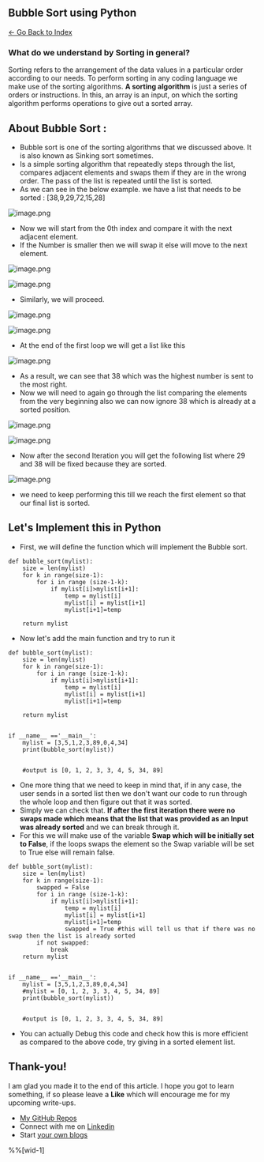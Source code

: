 ## Bubble Sort using Python

> 
 [<- Go Back to Index ](https://carboncoffee.hashnode.dev/datastructures) 


### What do we understand by Sorting in general?

Sorting refers to the arrangement of the data values in a particular order according to our needs. To perform sorting in any coding language we make use of the sorting algorithms. **A sorting algorithm** is just a series of orders or instructions. In this, an array is an input, on which the sorting algorithm performs operations to give out a sorted array.

## About Bubble Sort :
- Bubble sort is one of the sorting algorithms that we discussed above. It is also known as Sinking sort sometimes. 
- Is a simple sorting algorithm that repeatedly steps through the list, compares adjacent elements and swaps them if they are in the wrong order. The pass of the list is repeated until the list is sorted.
- As we can see in the below example. we have a list that needs to be sorted : [38,9,29,72,15,28]


![image.png](https://cdn.hashnode.com/res/hashnode/image/upload/v1612430683128/KjgpO9joM.png)
- Now we will start from the 0th index and compare it with the next adjacent element.
- If the Number is smaller then we will swap it else will move to the next element.

![image.png](https://cdn.hashnode.com/res/hashnode/image/upload/v1612430769882/ROTNXKrfh.png)

![image.png](https://cdn.hashnode.com/res/hashnode/image/upload/v1612430800584/60Sohk7UD.png)
- Similarly, we will proceed.

![image.png](https://cdn.hashnode.com/res/hashnode/image/upload/v1612430820533/OV46GcSKB.png)

![image.png](https://cdn.hashnode.com/res/hashnode/image/upload/v1612430870043/EMA4tqeHG.png)
- At the end of the first loop we will get a list like this 


![image.png](https://cdn.hashnode.com/res/hashnode/image/upload/v1612430977584/dxJ8QPR5f.png)
- As a result, we can see that 38 which was the highest number is sent to the most right. 
- Now we will need to again go through the list comparing the elements from the very beginning also we can now ignore 38 which is already at a sorted position.

![image.png](https://cdn.hashnode.com/res/hashnode/image/upload/v1612431161884/SVT_vqd3H.png)

![image.png](https://cdn.hashnode.com/res/hashnode/image/upload/v1612431204418/t9FJUTnzW.png)
- Now after the second Iteration you will get the following list where 29 and 38 will be fixed because they are sorted.

![image.png](https://cdn.hashnode.com/res/hashnode/image/upload/v1612431261114/sXl3BmX9z.png)
- we need to keep performing this till we reach the first element so that our final list is sorted.

## Let's Implement this in Python

- First, we will define the function which will implement the Bubble sort.

```
def bubble_sort(mylist):
    size = len(mylist)
    for k in range(size-1):
        for i in range (size-1-k):
            if mylist[i]>mylist[i+1]:
                temp = mylist[i]
                mylist[i] = mylist[i+1]
                mylist[i+1]=temp
        
    return mylist
``` 
- Now let's add the main function and try to run it 

```
def bubble_sort(mylist):
    size = len(mylist)
    for k in range(size-1):
        for i in range (size-1-k):
            if mylist[i]>mylist[i+1]:
                temp = mylist[i]
                mylist[i] = mylist[i+1]
                mylist[i+1]=temp
        
    return mylist


if __name__ =='__main__':
    mylist = [3,5,1,2,3,89,0,4,34]
    print(bubble_sort(mylist))


    #output is [0, 1, 2, 3, 3, 4, 5, 34, 89]
``` 
- One more thing that we need to keep in mind that, if in any case, the user sends in a sorted list then we don't want our code to run through the whole loop and then figure out that it was sorted. 
- Simply we can check that. **If after the first iteration there were no swaps made which means that the list that was provided as an Input was already sorted** and we can break through it. 
- For this we will make use of the variable **Swap which will be initially set to False**, if the loops swaps the element so the Swap variable will be set to True else will remain false.


```
def bubble_sort(mylist):
    size = len(mylist)
    for k in range(size-1):
        swapped = False 
        for i in range (size-1-k):
            if mylist[i]>mylist[i+1]:
                temp = mylist[i]
                mylist[i] = mylist[i+1]
                mylist[i+1]=temp
                swapped = True #this will tell us that if there was no swap then the list is already sorted
        if not swapped:
            break
    return mylist


if __name__ =='__main__':
    mylist = [3,5,1,2,3,89,0,4,34]
    #mylist = [0, 1, 2, 3, 3, 4, 5, 34, 89]
    print(bubble_sort(mylist))


    #output is [0, 1, 2, 3, 3, 4, 5, 34, 89]
``` 
- You can actually Debug this code and check how this is more efficient as compared to the above code, try giving in a sorted element list.

## Thank-you! 

I am glad you made it to the end of this article. I hope you got to learn something, if so please leave a **Like** which will encourage me for my upcoming write-ups. 


> 
- [My GitHub Repos](https://github.com/akxat)  
- Connect with me on  [Linkedin](https://www.linkedin.com/in/sharma-akshat/) 
- Start  [your own blogs ](https://hashnode.com/@AkshatSharma/joinme) 

%%[wid-1]
